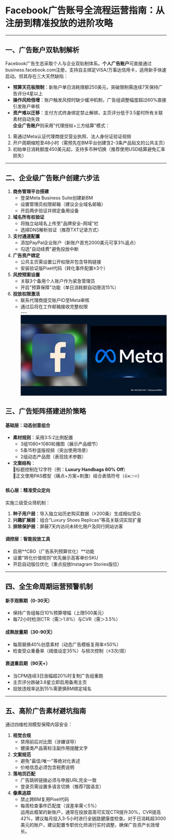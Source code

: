 # Facebook广告账号全流程运营指南：从注册到精准投放的进阶攻略
---
## 一、广告账户双轨制解析
Facebook广告生态采取个人与企业双轨制体系。**个人广告账户**可直接通过business.facebook.com注册，支持自主绑定VISA/万事达信用卡，适用新手快速启动。但其存在三大天然缺陷：  
- **预算天花板限制**：新账户单日消耗限额250美元，突破限制需连续7天保持广告评分4星以上  
- **操作风险倍增**：账户触发风控时缺少缓冲机制，广告组调整幅度超过60%直接引发账户审核  
- **资产难以迁移**：支付方式终身绑定禁止解绑，主页评分低于3.5星时所有关联素材自动失效  
**企业广告账户**则采用"代理授权+三方结算"模式：  
1. 需通过Meta认证代理商提交营业执照、法人身份证验证视频  
2. 开户周期缩短至48小时（需预先在BM平台创建含2-3条产品贴文的公共主页）  
3. 初始单日消耗额度450美元起，支持多币种切换（推荐使用USD结算避免汇率损失）  
---
## 二、企业级广告账户创建六步法  
1. **商务管理平台搭建**  
   - 登录Meta Business Suite创建新BM  
   - 设置管理员权限邮箱（建议企业域名邮箱）  
   - 开启两步验证并绑定备用设备  
2. **域名所有权验证**  
   - 将独立站域名上传至"品牌安全-网域"栏  
   - 选择DNS解析验证（推荐TXT记录方式）  
3. **支付通道配置**  
   - 添加PayPal企业账户（新账户首充2000美元可享3%返点）  
   - 勾选"自动续费"避免投放中断  
4. **广告资产绑定**  
   - 公共主页需设置公开权限并包含导购链接  
   - 安装验证版Pixel代码（转化事件配置≥3个）  
5. **风控预案设置**  
   - 关联3个备用个人账户作为紧急管理员  
   - 开启"预算保障"功能（单日消耗额自动限流15%）  
6. **投放权限激活**  
   - 联系代理商提交账户ID至Meta审核  
   - 通过后将在工作邮箱接收完整权限  
---![替代文字](微信图片_20250331113156.jpg)
## 三、广告矩阵搭建进阶策略  
#### 基础层：动态创意组合  
- **素材规则**：采用3:5:2比例配置  
  - 3组1080*1080轮播图（展示产品细节）  
  - 5条15秒竖版视频（突出使用场景）  
  - 2组动态产品图（表现技术参数）  
- **文案结构**：  
  🔹标题控制在12字符（例：**Luxury Handbags 60% Off**）  
  🔹正文使用PAS模型（痛点+方案+刺激）结合表情符号（👍👉🔥）  
#### 核心层：精准受众定向  
实施三级受众筛机制：  
1. **种子用户层**：导入独立站历史购买数据（≥200条）生成相似受众  
2. **兴趣扩展层**：组合"Luxury Shoes Replicas"等高关联词实现扩量  
3. **排除保护层**：屏蔽7天内访问未转化用户及同行网站访客  
#### 调控层：智能投放工具  
- 启用**CBO（广告系列预算优化）**功能  
- 设置"转化价值规则"优先展示高客单价SKU  
- 开启自动版位优化（重点投放Instagram Stories版位）  
---
## 四、全生命周期运营预警机制  
#### 新手观察期（0-30天）  
- 保持广告组每日10%预算增幅（上限500美元）  
- 每72小时检测CTR（需＞1.8%）与CVR（需＞3.5%）  
#### 成熟放量期（30-90天）  
- 每周替换40%创意素材（动态广告模板复用率≤50%）  
- 检查受众重叠率（阈值设定35%）与频次控制（≤3次/周）  
#### 衰退重启期（90天+）  
- 当CPM连续3日涨幅超20%时复制广告组重跑  
- 主页评分跌破3.8星立即启用备用主页  
- 投放违规率达到15%需更换BM绑定域名  
---
## 五、高阶广告素材避坑指南  
通过四维检测模型保障内容安全：  
1. **视觉合规**  
   - 禁用前后对比图（涉嫌误导）  
   - 健康类产品需标注副作用提醒文字  
2. **文案规范**  
   - 避免"最佳/唯一"等绝对化表述  
   - 价格信息必须包含税费说明  
3. **落地页匹配**  
   - 广告跳转链接必须与申报URL完全一致  
   - 登录页需设置多语言切换（推荐7国语言）  
4. **像素追踪**  
   - 禁止跨BM复用Pixel代码  
   - 每周检查事件匹配度（误差率需＜5%）  
运用此框架的新账户，通常在投放首周可实现CTR提升30%，CVR提高42%，建议每月投入3-5小时进行全链路健康度检查。对于日消耗超3000美元的账户，建议配置专职优化师进行实时调整，确保广告资产长效增长。
